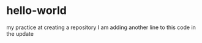 # hello-world
my practice at creating a repository
I am adding another line to this code in the update
